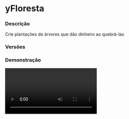 # yFloresta
<secondary-label ref="rankup"/>

### Descrição
Crie plantações de árvores que dão dinheiro ao quebrá-las

### Versões
<secondary-label ref="1.8"/>
<secondary-label ref="1.9"/>
<secondary-label ref="1.10"/>
<secondary-label ref="1.11"/>
<secondary-label ref="1.12"/>
<secondary-label ref="1.13"/>
<secondary-label ref="1.14"/>
<secondary-label ref="1.15"/>
<secondary-label ref="1.16"/>
<secondary-label ref="1.17"/>
<secondary-label ref="1.18"/>
<secondary-label ref="1.19"/>
<secondary-label ref="1.20"/>
<secondary-label ref="1.21"/>

### Demonstração
<video src="//www.youtube.com/watch?v=ruLdcff_UK0"/>


<chapter title="Comandos" id="commands" collapsible="true">
<code-block lang="plain text">/floresta - Abre o menu principal
/floresta ajuda - Envia a mensagem de ajuda
/floresta ir - Vai até a área de floresta
/floresta sair - Sai da área de floresta
/floresta blocos - Abre o menu de blocos cadastrados
/floresta armazem - Abre o menu de recompensas armazenadas
/floresta top - Abre o menu de top
/folhas - Vê a quantia de corais
/folhas [player] - Vê a quantia de folhas de um jogador
/folhas enviar - Envia suas folhas para um jogador
/folhas add - Adiciona folhas para um jogador
/folhas give - Dá folhas em forma de itens para um jogador
/folhas set - Seta folhas para um jogador
/folhas remove - Remove folhas de um jogador
/floresta setspawn - Seta o local de spawn da área da floresta.
/floresta setareaspawn - Seta o local de spawn da área customizada da floresta.
/floresta setsaida - Seta a saída da área da floresta.
/floresta givebooster - Dá um booster à um jogador.
/floresta giveskin - Dá uma skin à um jogador em forma de item.
/floresta giveskindireto - Dá uma skin à um jogador
/floresta removerskin - Remove a skin de um jogador.
/floresta addclasse - Adiciona classe a um jogador.
/floresta removerclasse - Remove a classe de um jogador.
/floresta setarclasse - Seta a classe de um jogador.
/floresta resetarclasse - Reseta a classe de um jogador.
/floresta reload - Recarrega as configurações</code-block>
</chapter>

<chapter title="Permissões" id="permissions" collapsible="true">
<code-block lang="plain text">yfloresta.use - Permissão para o /floresta, /floresta blocos, /floresta armazem, /floresta top
yfloresta.go - Permissão para o /floresta ir
yfloresta.exit - Permissão para o /floresta sair
yfloresta.coin.use - Permissão para o /folhas
yfloresta.coin.look - Permissão para o /folhas [player]
yfloresta.coin.send - Permissão para o /folhas enviar
yfloresta.coin.help - Permissão para o /folhas ajuda
yfloresta.coin.add - Permissão para o /floresta add
yfloresta.coin.remove - Permissão para o /floresta remove
yfloresta.coin.set - Permissão para o /floresta set
yfloresta.coin.give - Permissão para o /floresta give
yfloresta.setspawn - Permissão para o /floresta setspawn
yfloresta.setexit - Permissão para o /floresta setexit
yfloresta.givebooster - Permissão para o /floresta givebooster
yfloresta.setareaspawn - Permissão para o /floresta setareaspawn
yfloresta.admin.giveskin - Permissão para o /floresta giveskin
yfloresta.admin.giveskindireto - Permissão para o /floresta giveskindireto
yfloresta.admin.removeskin - Permissão para o /floresta removeskin
yfloresta.admin.addclasse - Permissão para o /floresta addclasse
yfloresta.admin.removeclasse - Permissão para o /floresta removeclasse
yfloresta.admin.setclasse - Permissão para o /floresta setclasse
yfloresta.admin.resetclasse - Permissão para o /floresta resetclasse
yfloresta.reload - Permissão para o /floresta reload</code-block>
</chapter>

## Placeholders
<primary-label ref="placeholders"/>

Aqui estão as placeholders disponíveis para utilização com este plugin. Consulte-as para entender como utilizá-las corretamente.

<code-block lang="plain text" ignore-vars="true">
%yfloresta_time% - Retorna o tempo que o jogador ficou na floresta
%yfloresta_time_raw% - Retorna o tempo que o jogador ficou na floresta sem formatar
%yfloresta_broken% - Retorna a quantia de blocos que o jogador quebrou
%yfloresta_broken_raw% - Retorna a quantia de blocos que o jogador quebrou sem formatar
%yfloresta_coin% - Retorna a quantia de folhas do jogador
%yfloresta_coin_raw% - Retorna a quantia de folhas do jogador sem formatar
</code-block>

## Configuração
<primary-label ref="config"/>
Confira os arquivos de configuração deste plugin e revise os detalhes para garantir uma implementação correta.

<chapter title="Arquivos de Configuração" collapsible="true">
<chapter title="Estrutura do diretório" collapsible="false">
<code-block lang="plain text" ignore-vars="true">
Estrutura do diretório:
└── yFloresta/
    ├── enchantments/
    │    ├── custom_enchants.yml
    │    └── enchants.yml
    ├── areas.yml
    ├── blocks.yml
    ├── boosters.yml
    ├── bungeecord.yml
    ├── classes.yml
    ├── commands.yml
    ├── config.yml
    ├── economies.yml
    ├── menus.yml
    ├── messages.yml
    ├── rewards.yml
    └── skins.yml
</code-block>
</chapter>

<chapter title="enchantments" collapsible="true">
<chapter title="custom_enchants.yml" collapsible="true">
<code-block lang="yaml" ignore-vars="true">
<![CDATA[
# Você pode criar quantos quiser
enchants:
  chaveiro:
    name: 'Chaveiro'
    pickaxe-level: 0
    order: 14
    show-menu: true
    can-buy: true
    show-infinity: false
    level-percentage: 0.15
    level:
      default: 0.0
      maximum: 10.0
    prices-default:
      price1:
        provider: 'yfloresta'
        price: 10000.0
    prices-per-level:
      price1:
        provider: 'yfloresta'
        price: 10000.0
    prices-disenchanter:
      price2:
        provider: 'yfloresta'
        price: 100.0
    commands: ['100.0,give {player} STONE 1']
    displays:
      can:
        material: TRIPWIRE_HOOK
        name: '&aChaveiro'
        lore:
          - '&7Este encantamento permite que você'
          - '&7encontre chaves ao desmatar.'
          - ''
          - '&f > Nível: &b{actual}&f/&b{maximum}&f.'
          - '&f > Porcentagem Atual: &b{percentage}%&f.'
          - ''
          - '&f > Custo: &a{yfloresta} folhas&f.'
          - '&f > Nível necessário: &a{level}&f.'
          - ''
          - '&aBotão &fesquerdo &apara evoluir 1x'
          - '&aBotão &fdireito &apara escolher a quantia de evolução'
          - '&aBotão &fQ &apara evoluir o possível'
      cant:
        material: TRIPWIRE_HOOK
        name: '&aChaveiro'
        lore:
          - '&7Este encantamento permite que você'
          - '&7encontre chaves ao desmatar.'
          - ''
          - '&f > Nível: &b{actual}&f/&b{maximum}&f.'
          - '&f > Porcentagem Atual: &b{percentage}%&f.'
          - ''
          - '&f > Custo: &a{yfloresta} folhas&f.'
          - '&f > Nível necessário: &a{level}&f.'
          - ''
          - '&cVocê não tem blocos ou nível suficientes.'
      maximum:
        material: TRIPWIRE_HOOK
        name: '&aChaveiro'
        lore:
          - '&7Este encantamento permite que você'
          - '&7encontre chaves ao desmatar.'
          - ''
          - '&f > Nível: &b{actual}&f/&b{maximum}&f.'
          - '&f > Porcentagem Atual: &b{percentage}%&f.'
          - ''
          - '&cVocê já está no máximo.'
]]>
</code-block>
</chapter>

<chapter title="enchants.yml" collapsible="true">
<code-block lang="yaml" ignore-vars="true">
<![CDATA[
# Apague apenas os encantamentos que não for usar
enchants:
  efficiency: # Não mude este nome, ou o encantamento não será reconhecido
    name: 'Eficiência'
    # Nível da picareta necessário para poder evoluir o encantamento
    pickaxe-level: 0
    # Ordem do ícone no menu
    order: 1
    # Aparecer no menu de evolução
    show-menu: true
    # Poder evoluir pagando no menu de evolução
    can-buy: true
    # Mostrar um ícone de infinito no lugar do nível
    # do encantamento na lore
    show-infinity: false
    level:
      default: 0.0 # deixe um valor alto aqui (pra não bugar os packets)
      maximum: 25.0 # Use -1 para ser infinito
    # Opções de give do encantamento
    options:
      # Delay para ativar o encantamento novamente
      # em segundos
      delay: 0
      # Ativar dar EXP Vanilla
      xp: true
      # Ativar dar XP mcMMO
      xp-mcmmo: true
      # Ativar dar economias
      economy: true
      # Ativar dar blocos
      blocks: true
      # Ativar os custom enchant
      custom-enchant: true
      # Ativar os mine_rewards
      rewards: true
    prices-default:
      price1:
        provider: 'yfloresta'
        price: 10000.0
    prices-per-level:
      price1:
        provider: 'yfloresta'
        price: 10000.0
    prices-disenchanter:
      price2:
        provider: 'yfloresta'
        price: 100.0
    displays: # Item que aparecerá no menu de evolução
      can: # quando puder evoluir
        material: DIAMOND_PICKAXE
        name: '&aEficiência'
        lore:
          - '&7Este encantamento permite que você'
          - '&7minere com mais agilidade.'
          - ''
          - '&f > Nível: &b{actual}&f/&b{maximum}&f.'
          - ''
          - '&f > Custo: &a{yfloresta} folhas&f.'
          - '&f > Nível necessário: &a{level}&f.'
          - ''
          - '&aBotão &fesquerdo &apara evoluir 1x'
          - '&aBotão &fdireito &apara escolher a quantia de evolução'
          - '&aBotão &fQ &apara evoluir o possível'
      cant: # quando não puder evoluir
        material: DIAMOND_PICKAXE
        name: '&aEficiência'
        lore:
          - '&7Este encantamento permite que você'
          - '&7minere com mais agilidade.'
          - ''
          - '&f > Nível: &b{actual}&f/&b{maximum}&f.'
          - ''
          - '&f > Custo: &a{yfloresta} folhas&f.'
          - '&f > Nível necessário: &a{level}&f.'
          - ''
          - '&cVocê não tem blocos ou nível suficientes.'
      maximum: # quando já estiver no máximo
        material: DIAMOND_PICKAXE
        name: '&aEficiência'
        lore:
          - '&7Este encantamento permite que você'
          - '&7minere com mais agilidade.'
          - ''
          - '&f > Nível: &b{actual}&f/&b{maximum}&f.'
          - ''
          - '&cVocê já está no máximo.'

  fortune:
    name: 'Fortuna'
    pickaxe-level: 0
    order: 2
    show-menu: true
    can-buy: true
    show-infinity: false
    level-percentage: 0.15
    level:
      default: 0.0
      maximum: 10.0
    prices-default:
      price1:
        provider: 'yfloresta'
        price: 10000.0
    prices-per-level:
      price1:
        provider: 'yfloresta'
        price: 10000.0
    prices-disenchanter:
      price2:
        provider: 'yfloresta'
        price: 100.0
    displays:
      can:
        material: GOLD_INGOT
        name: '&aFortuna'
        lore:
          - '&7Este encantamento permite que você'
          - '&7ganhe mais ao desmatar.'
          - ''
          - '&f > Nível: &b{actual}&f/&b{maximum}&f.'
          - ''
          - '&f > Custo: &a{yfloresta} folhas&f.'
          - '&f > Nível necessário: &a{level}&f.'
          - ''
          - '&aBotão &fesquerdo &apara evoluir 1x'
          - '&aBotão &fdireito &apara escolher a quantia de evolução'
          - '&aBotão &fQ &apara evoluir o possível'
      cant:
        material: GOLD_INGOT
        name: '&aFortuna'
        lore:
          - '&7Este encantamento permite que você'
          - '&7ganhe mais ao desmatar.'
          - ''
          - '&f > Nível: &b{actual}&f/&b{maximum}&f.'
          - ''
          - '&f > Custo: &a{yfloresta} folhas&f.'
          - '&f > Nível necessário: &a{level}&f.'
          - ''
          - '&cVocê não tem blocos ou nível suficientes.'
      maximum:
        material: GOLD_INGOT
        name: '&aFortuna'
        lore:
          - '&7Este encantamento permite que você'
          - '&7ganhe mais ao desmatar.'
          - ''
          - '&f > Nível: &b{actual}&f/&b{maximum}&f.'
          - ''
          - '&cVocê já está no máximo.'

  speed:
    name: 'Velocidade'
    pickaxe-level: 0
    order: 6
    show-menu: true
    can-buy: true
    show-infinity: false
    level:
      default: 0.0
      maximum: 1.0
    prices-default:
      price1:
        provider: 'yfloresta'
        price: 10000.0
    prices-per-level:
      price1:
        provider: 'yfloresta'
        price: 10000.0
    prices-disenchanter:
      price2:
        provider: 'yfloresta'
        price: 100.0
    displays:
      can:
        material: FEATHER
        name: '&aVelocidade'
        lore:
          - '&7Este encantamento permite que você'
          - '&7tenha o efeito de velocidade na floresta.'
          - ''
          - '&f > Nível: &b{actual}&f/&b{maximum}&f.'
          - ''
          - '&f > Custo: &a{yfloresta} folhas&f.'
          - '&f > Nível necessário: &a{level}&f.'
          - ''
          - '&aBotão &fesquerdo &apara evoluir 1x'
          - '&aBotão &fdireito &apara escolher a quantia de evolução'
          - '&aBotão &fQ &apara evoluir o possível'
      cant:
        material: FEATHER
        name: '&aVelocidade'
        lore:
          - '&7Este encantamento permite que você'
          - '&7tenha o efeito de velocidade na floresta.'
          - ''
          - '&f > Nível: &b{actual}&f/&b{maximum}&f.'
          - ''
          - '&f > Custo: &a{yfloresta} folhas&f.'
          - '&f > Nível necessário: &a{level}&f.'
          - ''
          - '&cVocê não tem blocos ou nível suficientes.'
      maximum:
        material: FEATHER
        name: '&aVelocidade'
        lore:
          - '&7Este encantamento permite que você'
          - '&7tenha o efeito de velocidade na floresta.'
          - ''
          - '&f > Nível: &b{actual}&f/&b{maximum}&f.'
          - ''
          - '&cVocê já está no máximo.'

  haste:
    name: 'Pressa'
    pickaxe-level: 0
    order: 7
    show-menu: true
    can-buy: true
    show-infinity: false
    level:
      default: 0.0
      maximum: 1.0
    prices-default:
      price1:
        provider: 'yfloresta'
        price: 10000.0
    prices-per-level:
      price1:
        provider: 'yfloresta'
        price: 10000.0
    prices-disenchanter:
      price2:
        provider: 'yfloresta'
        price: 100.0
    displays:
      can:
        material: 'ae77ae4f3652f671203cf45ff3c7f7e6328e921c374a7a311b3e48444fd892'
        name: '&aPressa'
        lore:
          - '&7Este encantamento permite que você'
          - '&7tenha o efeito de pressa na floresta.'
          - ''
          - '&f > Nível: &b{actual}&f/&b{maximum}&f.'
          - ''
          - '&f > Custo: &a{yfloresta} folhas&f.'
          - '&f > Nível necessário: &a{level}&f.'
          - ''
          - '&aBotão &fesquerdo &apara evoluir 1x'
          - '&aBotão &fdireito &apara escolher a quantia de evolução'
          - '&aBotão &fQ &apara evoluir o possível'
      cant:
        material: 'ae77ae4f3652f671203cf45ff3c7f7e6328e921c374a7a311b3e48444fd892'
        name: '&aPressa'
        lore:
          - '&7Este encantamento permite que você'
          - '&7tenha o efeito de pressa na floresta.'
          - ''
          - '&f > Nível: &b{actual}&f/&b{maximum}&f.'
          - ''
          - '&f > Custo: &a{yfloresta} folhas&f.'
          - '&f > Nível necessário: &a{level}&f.'
          - ''
          - '&cVocê não tem blocos ou nível suficientes.'
      maximum:
        material: 'ae77ae4f3652f671203cf45ff3c7f7e6328e921c374a7a311b3e48444fd892'
        name: '&aPressa'
        lore:
          - '&7Este encantamento permite que você'
          - '&7tenha o efeito de pressa na floresta.'
          - ''
          - '&f > Nível: &b{actual}&f/&b{maximum}&f.'
          - ''
          - '&cVocê já está no máximo.'

  lucky:
    name: 'Sortudo'
    pickaxe-level: 0
    order: 8
    show-menu: true
    can-buy: true
    show-infinity: false
    animation: true
    level-percentage: 0.15
    level:
      default: 0.0
      maximum: 10.0
    prices-default:
      price1:
        provider: 'yfloresta'
        price: 10000.0
    prices-per-level:
      price1:
        provider: 'yfloresta'
        price: 10000.0
    prices-disenchanter:
      price2:
        provider: 'yfloresta'
        price: 100.0
    displays:
      can:
        material: 'd8188345dc6a1bf08663385b99f2bd1551a49292a93b84e0a97b917b565bf41a'
        name: '&aSortudo'
        lore:
          - '&7Este encantamento permite que você'
          - '&7tenha mais sorte ao achar recompensas.'
          - ''
          - '&f > Nível: &b{actual}&f/&b{maximum}&f.'
          - '&f > Porcentagem Atual: &b{percentage}%&f.'
          - ''
          - '&f > Custo: &a{yfloresta} folhas&f.'
          - '&f > Nível necessário: &a{level}&f.'
          - ''
          - '&aBotão &fesquerdo &apara evoluir 1x'
          - '&aBotão &fdireito &apara escolher a quantia de evolução'
          - '&aBotão &fQ &apara evoluir o possível'
      cant:
        material: 'd8188345dc6a1bf08663385b99f2bd1551a49292a93b84e0a97b917b565bf41a'
        name: '&aSortudo'
        lore:
          - '&7Este encantamento permite que você'
          - '&7tenha mais sorte ao achar recompensas.'
          - ''
          - '&f > Nível: &b{actual}&f/&b{maximum}&f.'
          - '&f > Porcentagem Atual: &b{percentage}%&f.'
          - ''
          - '&f > Custo: &a{yfloresta} folhas&f.'
          - '&f > Nível necessário: &a{level}&f.'
          - ''
          - '&cVocê não tem blocos ou nível suficientes.'
      maximum:
        material: 'd8188345dc6a1bf08663385b99f2bd1551a49292a93b84e0a97b917b565bf41a'
        name: '&aSortudo'
        lore:
          - '&7Este encantamento permite que você'
          - '&7tenha mais sorte ao achar recompensas.'
          - ''
          - '&f > Nível: &b{actual}&f/&b{maximum}&f.'
          - '&f > Porcentagem Atual: &b{percentage}%&f.'
          - ''
          - '&cVocê já está no máximo.'

  explosion:
    name: 'Explosão'
    pickaxe-level: 0
    order: 9
    show-menu: true
    can-buy: true
    show-infinity: false
    animation: true
    radius: 2
    level-percentage: 0.15
    level:
      default: 0.0
      maximum: 10.0
    messages:
      title: '&cExplosão<nl>&cativado'
      actionbar: ''
      chat: ''
    prices-default:
      price1:
        provider: 'yfloresta'
        price: 10000.0
    prices-per-level:
      price1:
        provider: 'yfloresta'
        price: 10000.0
    prices-disenchanter:
      price2:
        provider: 'yfloresta'
        price: 100.0
    displays:
      can:
        material: '713b78b520781b5970c4e117274e9363e66721efd7bbe1959e266b98e37759ce'
        name: '&aExplosao'
        lore:
          - '&7Este encantamento permite que você'
          - '&7tenha chances de quebrar um buraco.'
          - ''
          - '&f > Nível: &b{actual}&f/&b{maximum}&f.'
          - '&f > Porcentagem Atual: &b{percentage}%&f.'
          - ''
          - '&f > Custo: &a{yfloresta} folhas&f.'
          - '&f > Nível necessário: &a{level}&f.'
          - ''
          - '&aBotão &fesquerdo &apara evoluir 1x'
          - '&aBotão &fdireito &apara escolher a quantia de evolução'
          - '&aBotão &fQ &apara evoluir o possível'
      cant:
        material: '713b78b520781b5970c4e117274e9363e66721efd7bbe1959e266b98e37759ce'
        name: '&aExplosao'
        lore:
          - '&7Este encantamento permite que você'
          - '&7tenha chances de quebrar um buraco.'
          - ''
          - '&f > Nível: &b{actual}&f/&b{maximum}&f.'
          - '&f > Porcentagem Atual: &b{percentage}%&f.'
          - ''
          - '&f > Custo: &a{yfloresta} folhas&f.'
          - '&f > Nível necessário: &a{level}&f.'
          - ''
          - '&cVocê não tem blocos ou nível suficientes.'
      maximum:
        material: '713b78b520781b5970c4e117274e9363e66721efd7bbe1959e266b98e37759ce'
        name: '&aExplosao'
        lore:
          - '&7Este encantamento permite que você'
          - '&7tenha chances de quebrar um buraco.'
          - ''
          - '&f > Nível: &b{actual}&f/&b{maximum}&f.'
          - '&f > Porcentagem Atual: &b{percentage}%&f.'
          - ''
          - '&cVocê já está no máximo.'

  laser:
    name: 'Laser'
    pickaxe-level: 0
    order: 10
    show-menu: true
    can-buy: true
    show-infinity: false
    animation: true
    radius: -1
    level-percentage: 0.15
    level:
      default: 0.0
      maximum: 10.0
    messages:
      title: '&cLaser<nl>&cativado'
      actionbar: ''
      chat: ''
    prices-default:
      price1:
        provider: 'yfloresta'
        price: 10000.0
    prices-per-level:
      price1:
        provider: 'yfloresta'
        price: 10000.0
    prices-disenchanter:
      price2:
        provider: 'yfloresta'
        price: 100.0
    displays:
      can:
        material: 'f073d84d6fda6a3404e77ad8d0f190893ae66d195fbb44d3c4607a6b71d9b9d5'
        name: '&aLaser'
        lore:
          - '&7Este encantamento permite que você'
          - '&7tenha chances de quebrar um +.'
          - ''
          - '&f > Nível: &b{actual}&f/&b{maximum}&f.'
          - '&f > Porcentagem Atual: &b{percentage}%&f.'
          - ''
          - '&f > Custo: &a{yfloresta} folhas&f.'
          - '&f > Nível necessário: &a{level}&f.'
          - ''
          - '&aBotão &fesquerdo &apara evoluir 1x'
          - '&aBotão &fdireito &apara escolher a quantia de evolução'
          - '&aBotão &fQ &apara evoluir o possível'
      cant:
        material: 'f073d84d6fda6a3404e77ad8d0f190893ae66d195fbb44d3c4607a6b71d9b9d5'
        name: '&aLaser'
        lore:
          - '&7Este encantamento permite que você'
          - '&7tenha chances de quebrar um +.'
          - ''
          - '&f > Nível: &b{actual}&f/&b{maximum}&f.'
          - '&f > Porcentagem Atual: &b{percentage}%&f.'
          - ''
          - '&f > Custo: &a{yfloresta} folhas&f.'
          - '&f > Nível necessário: &a{level}&f.'
          - ''
          - '&cVocê não tem blocos ou nível suficientes.'
      maximum:
        material: 'f073d84d6fda6a3404e77ad8d0f190893ae66d195fbb44d3c4607a6b71d9b9d5'
        name: '&aLaser'
        lore:
          - '&7Este encantamento permite que você'
          - '&7tenha chances de quebrar um +.'
          - ''
          - '&f > Nível: &b{actual}&f/&b{maximum}&f.'
          - '&f > Porcentagem Atual: &b{percentage}%&f.'
          - ''
          - '&cVocê já está no máximo.'

  multiplier:
    name: 'Multiplicador'
    pickaxe-level: 0
    order: 12
    show-menu: true
    can-buy: true
    show-infinity: false
    level-multiplier: 0.15
    level:
      default: 0.0
      maximum: 10.0
    prices-default:
      price1:
        provider: 'yfloresta'
        price: 10000.0
    prices-per-level:
      price1:
        provider: 'yfloresta'
        price: 10000.0
    prices-disenchanter:
      price2:
        provider: 'yfloresta'
        price: 100.0
    displays:
      can:
        material: '5d8604b9e195367f85a23d03d9dd503638fcfb05b0032535bc43734422483bde'
        name: '&aMultiplicador'
        lore:
          - '&7Este encantamento permite que você'
          - '&7ganhe mais blocos ao desmatar.'
          - ''
          - '&f > Nível: &b{actual}&f/&b{maximum}&f.'
          - '&f > Multiplicador Atual: &b{multiplier}%&f.'
          - ''
          - '&f > Custo: &a{yfloresta} folhas&f.'
          - '&f > Nível necessário: &a{level}&f.'
          - ''
          - '&aBotão &fesquerdo &apara evoluir 1x'
          - '&aBotão &fdireito &apara escolher a quantia de evolução'
          - '&aBotão &fQ &apara evoluir o possível'
      cant:
        material: '5d8604b9e195367f85a23d03d9dd503638fcfb05b0032535bc43734422483bde'
        name: '&aMultiplicador'
        lore:
          - '&7Este encantamento permite que você'
          - '&7ganhe mais blocos ao desmatar.'
          - ''
          - '&f > Nível: &b{actual}&f/&b{maximum}&f.'
          - '&f > Multiplicador Atual: &b{multiplier}%&f.'
          - ''
          - '&f > Custo: &a{yfloresta} folhas&f.'
          - '&f > Nível necessário: &a{level}&f.'
          - ''
          - '&cVocê não tem blocos ou nível suficientes.'
      maximum:
        material: '5d8604b9e195367f85a23d03d9dd503638fcfb05b0032535bc43734422483bde'
        name: '&aMultiplicador'
        lore:
          - '&7Este encantamento permite que você'
          - '&7ganhe mais blocos ao desmatar.'
          - ''
          - '&f > Nível: &b{actual}&f/&b{maximum}&f.'
          - '&f > Multiplicador Atual: &b{multiplier}%&f.'
          - ''
          - '&cVocê já está no máximo.'

  eletricity:
    name: 'Eletricidade'
    pickaxe-level: 0
    order: 13
    show-menu: true
    can-buy: true
    show-infinity: false
    level-percentage: 0.15
    level:
      default: 0.0
      maximum: 10.0
    prices-default:
      price1:
        provider: 'yfloresta'
        price: 10000.0
    prices-per-level:
      price1:
        provider: 'yfloresta'
        price: 10000.0
    prices-disenchanter:
      price2:
        provider: 'yfloresta'
        price: 100.0
    displays:
      can:
        material: '9ac52419b99025828c89fa825945e6948e45bb5a22e4425a59e9096e4c1ac38'
        name: '&aEletricidade'
        lore:
          - '&7Este encantamento permite que você'
          - '&7ganhe mais energia ao desmatar.'
          - ''
          - '&f > Nível: &b{actual}&f/&b{maximum}&f.'
          - '&f > Porcentagem Atual: &b{percentage}%&f.'
          - ''
          - '&f > Custo: &a{yfloresta} folhas&f.'
          - '&f > Nível necessário: &a{level}&f.'
          - ''
          - '&aBotão &fesquerdo &apara evoluir 1x'
          - '&aBotão &fdireito &apara escolher a quantia de evolução'
          - '&aBotão &fQ &apara evoluir o possível'
      cant:
        material: '9ac52419b99025828c89fa825945e6948e45bb5a22e4425a59e9096e4c1ac38'
        name: '&aEletricidade'
        lore:
          - '&7Este encantamento permite que você'
          - '&7ganhe mais energia ao desmatar.'
          - ''
          - '&f > Nível: &b{actual}&f/&b{maximum}&f.'
          - '&f > Porcentagem Atual: &b{percentage}%&f.'
          - ''
          - '&f > Custo: &a{yfloresta} folhas&f.'
          - '&f > Nível necessário: &a{level}&f.'
          - ''
          - '&cVocê não tem blocos ou nível suficientes.'
      maximum:
        material: '9ac52419b99025828c89fa825945e6948e45bb5a22e4425a59e9096e4c1ac38'
        name: '&aEletricidade'
        lore:
          - '&7Este encantamento permite que você'
          - '&f > Porcentagem Atual: &b{porcentagem}%&f.'
          - '&7ganhe mais energia ao desmatar.'
          - ''
          - '&f > Nível: &b{actual}&f/&b{maximum}&f.'
          - '&f > Porcentagem Atual: &b{percentage}%&f.'
          - ''
          - '&cVocê já está no máximo.'

  sphere:
    name: 'Esfera'
    pickaxe-level: 0
    order: 14
    show-menu: true
    can-buy: true
    show-infinity: false
    level-percentage: 0.15
    animation: true
    radius: 5
    level:
      default: 0.0
      maximum: 10.0
    messages:
      title: '&cEsfera<nl>&cativada'
      actionbar: ''
      chat: ''
    prices-default:
      price1:
        provider: 'yfloresta'
        price: 10000.0
    prices-per-level:
      price1:
        provider: 'yfloresta'
        price: 10000.0
    prices-disenchanter:
      price2:
        provider: 'yfloresta'
        price: 100.0
    displays:
      can:
        material: '7ff91e15b31fe4cfda13fb44634da87a75ba2c17fce7b524a55a314f5aa99d9f'
        name: '&aEsfera'
        lore:
          - '&7Este encantamento permite que você'
          - '&7tenha chances de quebrar uma esfera.'
          - '&7de blocos.'
          - ''
          - '&f > Nível: &b{actual}&f/&b{maximum}&f.'
          - '&f > Porcentagem Atual: &b{percentage}%&f.'
          - ''
          - '&f > Custo: &a{yfloresta} folhas&f.'
          - '&f > Nível necessário: &a{level}&f.'
          - ''
          - '&aBotão &fesquerdo &apara evoluir 1x'
          - '&aBotão &fdireito &apara escolher a quantia de evolução'
          - '&aBotão &fQ &apara evoluir o possível'
      cant:
        material: '7ff91e15b31fe4cfda13fb44634da87a75ba2c17fce7b524a55a314f5aa99d9f'
        name: '&aEsfera'
        lore:
          - '&7Este encantamento permite que você'
          - '&7tenha chances de quebrar uma esfera.'
          - '&7de blocos.'
          - ''
          - '&f > Nível: &b{actual}&f/&b{maximum}&f.'
          - '&f > Porcentagem Atual: &b{percentage}%&f.'
          - ''
          - '&f > Custo: &a{yfloresta} folhas&f.'
          - '&f > Nível necessário: &a{level}&f.'
          - ''
          - '&cVocê não tem blocos ou nível suficientes.'
      maximum:
        material: '7ff91e15b31fe4cfda13fb44634da87a75ba2c17fce7b524a55a314f5aa99d9f'
        name: '&aEsfera'
        lore:
          - '&7Este encantamento permite que você'
          - '&7tenha chances de quebrar uma esfera.'
          - '&7de blocos.'
          - ''
          - '&f > Nível: &b{actual}&f/&b{maximum}&f.'
          - '&f > Porcentagem Atual: &b{percentage}%&f.'
          - ''
          - '&cVocê já está no máximo.'

]]>
</code-block>
</chapter>

</chapter>

<chapter title="areas.yml" collapsible="true">
<code-block lang="yaml" ignore-vars="true">
<![CDATA[
areas:
  area1:
    # Ordem da área para compra
    order: 1
    # Permissão para comprar a área
    permission: ''
    # NÃO ALTERAR
    location: 'none'
    # Preços para comprar a área
    costs:
      price1:
        provider: 'money'
        amount: 1000.0
    # Itens do menu
    icon:
      buy:
        material: 'LOG:1'
        name: '&aÁrea {order} &8(Savana)'
        lore:
          - '&7Área: &b{order}'
          - '&7Floresta: &bSavana'
          - ''
          - '&7Preço: &2$&f{money}'
          - ''
          - '&aClique para comprar'
      previous:
        material: 'LOG:1'
        name: '&aÁrea {order} &8(Savana)'
        lore:
          - '&7Área: &b{order}'
          - '&7Floresta: &bTrigo'
          - ''
          - '&7Preço: &2$&f{money}'
          - ''
          - '&cVocê precisa comprar a anterior'
      has:
        material: 'LOG:1'
        name: '&aÁrea {order} &8(Savana)'
        lore:
          - '&7Área: &b{order}'
          - '&7Floresta: &bTrigo'
          - ''
          - '&7Preço: &2$&f{money}'
          - ''
          - '&aVocê já possui esta area'
      equipped:
        material: 'LOG:1'
        name: '&aÁrea {order} &8(Savana)'
        lore:
          - '&7Área: &b{order}'
          - '&7Floresta: &bTrigo'
          - ''
          - '&7Preço: &2$&f{money}'
          - ''
          - '&aVocê está nessa area'
]]>
</code-block>
</chapter>

<chapter title="blocks.yml" collapsible="true">
<code-block lang="yaml" ignore-vars="true">
<![CDATA[
blocks:
  log:
    # Permissão para quebrar o bloco
    permission-break: ''
    # Mensagem de permissão
    permission-message: '&cVocê ainda não pode quebrar a MADEIRA BRUTA.'
    # Delay para resetar
    # em segundos
    delay: 10
    materials:
      # material que deverá ser quebrado
      break-material: 'LOG:0'
      # material que vai virar ao quebrar
      to-material: 'BEDROCK:0'
      # material que vai virar ao resetar
      reset-material: 'LOG:0'
    effects:
      # efeito ao quebrar
      break-particle: ''
      # som ao quebrar
      break-sound: ''
      # efeito ao resetar
      reset-particle: 'HAPPY_VILLAGER'
      # som ao resetar
      reset-sound: ''
    sells:
      sell1:
        order: 1
        permission: ''
        # holograma de venda
        hologram: [ '&a+{money}' ]
        # Altura que o holograma vai spawnar no bloco
        hologram-off-set: 0.6
        # mensagens de venda
        message:
          actionbar: '&e&lFLORESTA: &a+{money} coins &7(+{bonus}%)'
          title: ''
          chat: ''
        # quantidade de folhas que será dada
        coin: 1.0
        # quantidade que será dada em outras economias
        prices:
          price1:
            provider: 'money'
            price: 1.0
        # As recompensas são cadastradas na rewards.yml
        # Use: chance,recompensa
        # Quantia de recompensas que serão dadas
        reward-amount: 1
        # Dropar as recompensas no chão
        reward-ground: false
        rewards: [ '100,reward1' ]
]]>
</code-block>
</chapter>

<chapter title="boosters.yml" collapsible="true">
<code-block lang="yaml" ignore-vars="true">
<![CDATA[
boosters:
   booster1:
      # Duração do booster em segundos
      time: 60
      # Bônus de venda
      bonus: 10.0
      # Bônus de folhaws
      bonus-leaves: 10.0
      # Item do booster
      item:
         material: EXP_BOTTLE
         glow: true
         name: '&aBônus de Floresta'
         lore: [ '', '&aTempo: &e{time}', '&aBônus de coins: &e{bonus}%', '&aBônus de folhas: &e{bonus-leave}%', '' ]
]]>
</code-block>
</chapter>

<chapter title="bungeecord.yml" collapsible="true">
<code-block lang="yaml" ignore-vars="true">
<![CDATA[
#     ___                                               _
#    / __\_   _ _ __   __ _  ___  ___  ___ ___  _ __ __| |
#   /__\// | | | '_ \ / _` |/ _ \/ _ \/ __/ _ \| '__/ _` |
#  / \/  \ |_| | | | | (_| |  __/  __/ (_| (_) | | | (_| |
#  \_____/\__,_|_| |_|\__, |\___|\___|\___\___/|_|  \__,_|
#                     |___/
#
# Sistema de múltiplos servidores.

# Ativar o sistema de bungeecord
enabled: false

# Modo deste servidor
# LOBBY (ex: servidor de RankUP)
# SERVER (ex: servidor que contém a floresta)
mode: 'LOBBY'

# Nome do servidor na config do BungeeCord em que o jogador vai ao sair da floresta
exit: 'rankup'

# Nome do servidor na config do BungeeCord em que o jogador vai ao entrar na floresta
entry: 'mina'

# Delay para enviar a vara ao trocar para o servidor da floresta
# em ticks
delay: 3

# Bloquear ações neste servidor caso esteja fora da floresta
# Somente caso o "Modo" for "SERVER"
# permissão de bypass: yfloresta.blocked.bypass
block-actions: true
]]>
</code-block>
</chapter>

<chapter title="classes.yml" collapsible="true">
<code-block lang="yaml" ignore-vars="true">
<![CDATA[
classes:
  class1:
    # O padrão é a ordem 0
    order: 0
    display: '&fQuartzo'
    # Cor da armadura
    # Formato: RED:GREEN:BLUE (255:255:255)
    # deixe RAINBOW para ser colorido
    color: '255:255:255'
    # Permissão para evoluir à esta classe
    # Deixe '' (vazio) para não usar
    permission: ''
    # Efeito:Nível
    effects: ['SPEED:1']
    # Bônus que serão dados
    bonus:
      leaves: 5
      coin: 10
    # Custos de evolução
    prices:
      price1:
        provider: 'money'
        price: 1000.0
      price2:
        provider: 'money'
        price: 1000.0
    # Itens da armadura
    armor:
      helmet:
        material: LEATHER_HELMET
        name: '&fClasse Quartzo'
        lore:
          - ''
          - ' &7As classes irão te dar mais'
          - ' &7chance e coins na floresta!'
          - ''
          - '&fBônus adquiridos:'
          - '&7- +{leaves}% de folhas'
          - '&7- +{coin}% de coins'
          - ''
      chestplate:
        material: LEATHER_CHESTPLATE
        name: '&fClasse Quartzo'
        lore:
          - ''
          - ' &7As classes irão te dar mais'
          - ' &7chance e coins na floresta!'
          - ''
          - '&fBônus adquiridos:'
          - '&7- +{leaves}% de folhas'
          - '&7- +{coin}% de coins'
          - ''
      leggings:
        material: LEATHER_LEGGINGS
        name: '&fClasse Quartzo'
        lore:
          - ''
          - ' &7As classes irão te dar mais'
          - ' &7chance e coins na floresta!'
          - ''
          - '&fBônus adquiridos:'
          - '&7- +{leaves}% de folhas'
          - '&7- +{coin}% de coins'
          - ''
      boots:
        material: LEATHER_BOOTS
        name: '&fClasse Quartzo'
        lore:
          - ''
          - ' &7As classes irão te dar mais'
          - ' &7chance e coins na floresta!'
          - ''
          - '&fBônus adquiridos:'
          - '&7- +{leaves}% de folhas'
          - '&7- +{coin}% de coins'
          - ''
    # Itens do menu de classes
    menu:
      buy:
        material: LEATHER_CHESTPLATE
        color: '255:255:255'
        name: '&fClasse Quartzo'
        lore:
          - ''
          - ' &7As classes irão te dar mais'
          - ' &7chance e coins na floresta!'
          - ''
          - '&fBônus adquiridos:'
          - '&7- +{leaves}% de folhas'
          - '&7- +{coin}% de coins'
          - ''
          - '&fCusto para evoluir:'
          - '&7- &2$&f{money} coins'
          - ''
          - '&aClique para evoluir'
      has:
        material: LEATHER_CHESTPLATE
        color: '255:255:255'
        name: '&fClasse Quartzo'
        lore:
          - ''
          - ' &7As classes irão te dar mais'
          - ' &7chance e coins na floresta!'
          - ''
          - '&fBônus adquiridos:'
          - '&7- +{leaves}% de folhas'
          - '&7- +{coin}% de coins'
          - ''
          - '&aClique para equipar.'
      equipped:
        material: LEATHER_CHESTPLATE
        color: '255:255:255'
        name: '&fClasse Quartzo'
        lore:
          - ''
          - ' &7As classes irão te dar mais'
          - ' &7chance e coins na floresta!'
          - ''
          - '&fBônus adquiridos:'
          - '&7- +{leaves}% de folhas'
          - '&7- +{coin}% de coins'
          - ''
          - '&aVocê está usando este.'
      need:
        material: LEATHER_CHESTPLATE
        color: '255:255:255'
        name: '&fClasse Quartzo'
        lore:
          - ''
          - ' &7As classes irão te dar mais'
          - ' &7chance e coins na floresta!'
          - ''
          - '&fBônus adquiridos:'
          - '&7- +{leaves}% de folhas'
          - '&7- +{coin}% de coins'
          - ''
          - '&fCusto para evoluir:'
          - '&7- &2$&f{money} coins'
          - ''
          - '&cVocê não possui os custos para evoluir.'
      previous:
        material: LEATHER_CHESTPLATE
        color: '255:255:255'
        name: '&fClasse Quartzo'
        lore:
          - ''
          - ' &7As classes irão te dar mais'
          - ' &7chance e coins na floresta!'
          - ''
          - '&fBônus adquiridos:'
          - '&7- +{leaves}% de folhas'
          - '&7- +{coin}% de coins'
          - ''
          - '&cVocê não possui a classe anterior.'
]]>
</code-block>
</chapter>

<chapter title="commands.yml" collapsible="true">
<code-block lang="yaml" ignore-vars="true">
<![CDATA[
#     ___                                          _
#    / __\___  _ __ ___  _ __ ___   __ _ _ __   __| |___
#   / /  / _ \| '_ ` _ \| '_ ` _ \ / _` | '_ \ / _` / __|
#  / /__| (_) | | | | | | | | | | | (_| | | | | (_| \__ \
#  \____/\___/|_| |_| |_|_| |_| |_|\__,_|_| |_|\__,_|___/
#
# Lista de comandos do plugin.

# Utilize "comando|comando" para criar aliases.
# Por exemplo: "gm|gamemode"
# Você pode criar quantas aliases quiser.
commands:
  floresta: 'floresta'
  coin: 'folhas|folha'
]]>
</code-block>
</chapter>

<chapter title="config.yml" collapsible="true">
<code-block lang="yaml" ignore-vars="true">
<![CDATA[
#        _____ _                     _
#  _   _|  ___| | ___  _ __ ___  ___| |_ __ _
# | | | | |_  | |/ _ \| '__/ _ \/ __| __/ _` |
# | |_| |  _| | | (_) | | |  __/\__ \ || (_| |
#  \__, |_|   |_|\___/|_|  \___||___/\__\__,_|
#  |___/
#
# Modo de depuração para correção de problemas no plugin.
debug-mode: false

#      ___      _        _
#     /   \__ _| |_ __ _| |__   __ _ ___  ___
#    / /\ / _` | __/ _` | '_ \ / _` / __|/ _ \
#   / /_// (_| | || (_| | |_) | (_| \__ \  __/
#  /___,' \__,_|\__\__,_|_.__/ \__,_|___/\___|
#
# Configurações do banco de dados.

database:
  # Determina o tipo de banco de dados. Valores válidos: [SQLITE, MYSQL, HIKARI (recomendado)]
  storage-type: SQLITE

  # Dados para conexão ao banco de dados MYSQL.
  data:
    # Endereço de conexão do banco de dados. [EX: 127.0.0.1]
    host: localhost
    # Porta de conexão do banco de dados. [EX: 3306]
    port: 3306
    # Nome do banco de dados a ser conectado. [EX: minecraft]
    database: ''
    # Usuário de conexão. [EX: root]
    username: ''
    # Senha do usuário de conexão: [EX: 123]
    password: ''

# Delay para carregar os dados depois do login
# Necessário para usar em servidor de mina separado
# Recomendado: 20 ticks
login-delay: 20

# Este limite serve para recolher recompensas
# Desativar ou aumentar o limite pode gerar lag
# e em alguns casos crashar o servidor.
limit:
  enabled: true
  # Máximo que irá recolher por vez
  max: 1000

# Altura do void do seu servidor
void-detect: 0

general:
  # Acumular os bônus que tiver permissão
  accumulate-bonus: false
  formatter-bonus-has: '&a+{bonus}% por ser {display}&a.'
  formatter-bonus-no-has: ''
  # Ativar a invisibilidade na área da floresta
  invisibility: false
  # Esconder o encantamento na lore da ferramenta caso o player desative ele
  # caso esteja false, o encantamento ficará riscado na lore da ferramenta
  hide-deactivated: false
  # Fazer com que a ferramenta nunca quebre
  tool-unbreakable: true
  # Permitir a troca de itens via numkeys
  numkeys: false
  # Habilitar o menu de evolução ao interagir com a ferramenta sem shift
  no-shfit-evolution: true
  # Habilitar o menu de evolução ao interagir com a ferramenta com shift
  shfit-evolution: true
  # Para evoluir as classes ele deverá seguir a ordem delas?
  classes-order: true
  # Evoluir a picareta com a ação do botão direito
  evolute-right: true
  # Evoluir a picareta com a ação do botão Q
  evolute-q: true
  # Máximo permitido para evoluir com Q
  evolute-q-max: 0
  # Skin default da picareta
  skin-default: ''
  # Necessitar estar com o inv vazio
  inv-empty: false
  # Materiais que irão ser reconhecidos na skin
  skin-materiais:
    - 'WOOD'
    - 'STONE'
    - 'IRON'
    - 'GOLD'
    - 'DIAMOND'
  # Lista de comandos permitidos na floresta
  commands-allowed:
    - '/g'
    - '/l'
    - '/floresta'
    - '/florestas'
  # Lista de comandos para sair da floresta
  commands-exit:
    - '/sair'
    - '/spawn'
    - '/exit'

# Sistema de energia
energy:
  # Ativar o sistema de energia
  enabled: true
  # Quantia de energia por bloco quebrado
  amount: 1
  # Quantia de energia que irá aumentar a cada nível
  per-level: 1000
  # Ativar o sistema de dar encantamento aleatório
  give-enchant: true
  # Comandos que irá dar quando evoluir (com enchant)
  enchant-commands: []
  # Comandos que irá dar quando evoluir (sem enchant)
  no-enchant-commands: []
  # Enchants que poderão ser dados
  # chance,encantamento
  enchants:
    - '10.0,efficiency'
    - '10.0,nuclear'
    - '10.0,destructor'
    - '10.0,explosion'
    - '10.0,laser'
    - '10.0,drill'
    - '10.0,inverted-destructor'
    - '10.0,linear'
    - '10.0,sphere'
    - '10.0,x'
    - '10.0,fortune'
    - '10.0,summoner'
    - '10.0,speed'
    - '10.0,haste'
    - '10.0,lucky'
    - '10.0,multiplier'
    - '10.0,eletricity'
  # Mensagens
  enchant-evolved: |
    &r
    &bSua ferramenta evoluiu de nível!
    &bEncantamento adquirido: &f+1 nível de {enchantment}&b.
    &r
  no-enchant-evolved: |
    &r
    &bSua ferramenta evoluiu de nível!'
    &cInfelizmente todos seus encantamentos estão no máximo.'
    &r
  # Comandos que serão executados ao alcançar determinado nível
  # nível-necessário,cmd
  specific-rewards: [ '100,give {player} diamond 2' ]

# Sistema de encantamento aleatório por chance
random:
  chance: 0
  title: ''
  actionbar: ''
  chat: |
    &r
    &bEncantamento adquirido: &f+1 nível de {enchantment}&b.
    &r

# Enviar a mensagem de montantes ganhos a cada x tempo
earns-message:
  enabled: true
  # delay para enviar a mensagem
  # em segundos
  delay: 60
  chat-format: '&6&l|&f {provider_display}: &2{provider_symbol}&f{provider_value}'
  message: |
    &r
    &e&lGG! &eVocê quebrou &e&l{blocks}&e blocos no último minuto.
    &r
    &6Confira o lucro dos blocos quebrados:
    {chat}
    &r

# Item da ferramenta
tool:
  material: WOOD_AXE
  name: '&bMachado &6[{blocks_broken}]'
  lore:
    - '&7Inquebrável ∞'
    - '{enchants}'
    - ''
    - ' &fNível: &7{level}'
    - ' &fEnergia: &7{energy}/{energy_next} &f({progressbar}&f)'

# Item de folha ativável
leave:
  material: '1ba16c3890af39c3f2d576586cff443de07dad32b2315e2ff6f0d5d6a3c663dd'
  name: '&b+{amount} Folhas'
  lore:
    - ''
    - '&fQuantia: &b{amount}'
    - ''
    - '&7Clique com botão direito para ativar.'
    - ''
    - '&7Clique com shift + botão direito para compactar'
    - '&7todos os seus blocos no inventário em 1 só.'
    - ''

scoreboard:
  enabled: true
  title: '&b&lyStore'
  lines:
    - '&7     Área de Floresta'
    - ''
    - '&f B. quebrados: &7{blocks_broken}'
    - ''
    - '&e Machado'
    - '&8  ❘&f Nível: &7{level}'
    - '&8  ❘&f Energia: &7{energy}/{energy_next}'
    - ''
    - '&f Folhas: &e⛃{leaves}'
    - '&f Coins: &2$&a{money}'
    - ''
    - '&b    ystoreplugins.com.br'

# Itens padrões definidos para o jogador.
items:
  tool-slot: 2
  # Item utilizado para que o jogador saia da pesca.
  exit:
    material: 'BARRIER:0'
    slot: 8
    name: '&cSair da Ferramenta'
    lore:
      - '&7Clique para sair da'
      - '&7área de floresta.'
  # Item utilizado para que o jogador saia da pesca.
  classes:
    material: 'LEATHER_CHESTPLATE:0'
    slot: 6
    name: '&bClasses'
    lore:
      - ' &7As classes irão te dar mais'
      - ' &7chance e coins na floresta!'
      - ''
      - '&fSua classe: &7{classe}'
      - ''
      - '&aClique para upar sua classe'
  # Siga o exemplo abaixo para criar itens custom
  #custom:
  #  material: BARRIER:0
  #  slot: 0
  #  name: ''
  #  lore: []
  #  left-command: ''
  #  right-command: ''
  #  left-perm: 'yfloresta.left-perm.custom'
  #  right-perm: 'yfloresta.right-perm.custom'

# Configuração da barra de progresso
progress-bar:
  amount: 10
  symbol: ':'
  color-yes: '&a'
  color-no: '&7'

# Você pode criar quantos bônus quiser
# Será dado o bônus ao vender as platanções.
bonus:
  membros:
    order: 1
    # Permissão para ser reconhecido
    permission: 'yfloresta.bonus.membro'
    # Nome que irá aparecer nas mensagens
    display: '&7[Membro]'
    # Quantia do bônus em %
    bonus: 10.0
    bonus-leave: 10.0

# Sistema de anúncios ao chegar em um nível específico
specific-level:
  level10:
    # Nível necessário
    level: 10
    # Mensagem que será enviada
    message: |
      &r
      &c&lNÍVEL! &cO jogador &f{player} &cevoluiu para o nível &f&l{level}&c.
      &r
]]>
</code-block>
</chapter>

<chapter title="economies.yml" collapsible="true">
<code-block lang="yaml" ignore-vars="true">
<![CDATA[
#  _____                                  _
# | ____| ___  ___  _ __   ___  _ __ ___ (_) ___  ___
# |  _|  / __|/ _ \| '_ \ / _ \| '_ ` _ \| |/ _ \/ __|
# | |___| (__| (_) | | | | (_) | | | | | | |  __/\__ \
# |_____|\___|\___/|_| |_|\___/|_| |_| |_|_|\___||___/

# Providers disponíveis:
#
#   AtlasEconomiaSecundaria, AtlasMinas, AtlasMinasV2,
#   JH_Shop, LegendaryEconomy, NextCash, PlayerPoints,
#   StormEconomiaSecundaria, StormMinas, TGCash,
#   yAlmas, yPoints, yRankup,
#   Vault
#

economies:
  Money:
    # Coloque o nome do plugin
    # Para money deixe Money
    provider: 'Money'
    # Formato inteiro
    display: 'Dinheiro'
    # Formato abreviado
    abbreviated: 'coins'
    # Permitir que comercializem na loja com o jogador offline
    allow-offline: true
    # Permissão para o usuário conseguir definir esta economia
    permission: 'yfloresta.provider.money'
  yFloresta:
    # Coloque o nome do plugin
    # Para money deixe Money
    provider: 'yFloresta'
    # Formato inteiro
    display: 'Folhas'
    # Formato abreviado
    abbreviated: 'folhas'
    # Permitir que comercializem na loja com o jogador offline
    allow-offline: true
    # Permissão para o usuário conseguir definir esta economia
    permission: 'yfloresta.provider.yfloresta'
]]>
</code-block>
</chapter>

<chapter title="menus.yml" collapsible="true">
<code-block lang="yaml" ignore-vars="true">
<![CDATA[
#
#    /\/\   ___ _ __  _   _ ___
#   /    \ / _ \ '_ \| | | / __|
#  / /\/\ \  __/ | | | |_| \__ \
#  \/    \/\___|_| |_|\__,_|___/
#
# Sistema de menus.

# Ativar o sistema de atualizar o menu principal automaticamente enquanto estiver aberto
menu-updater: true
# Tempo para atualizar o menu automaticamente
# em ticks -> 20 ticks = 1s
menu-updater-time: 200

# Setas dos menus.
arrows:
  back:
    material: 'ARROW:0'
    name: '&cVoltar'
    lore: ['&7Clique para voltar ao menu anterior.']
  previous:
    material: 'ARROW:0'
    name: '&cAnterior'
    lore: ['&7Clique para ir à página anterior.']
  next:
    material: 'ARROW:0'
    name: '&aPróximo'
    lore: ['&7Clique para ir à próxima página.']

# Menu principal
main:
  name: '&8Floresta'
  size: 36
  items:
    profile-slot: 10
    go-slot: 26
    rewards-slot: 12
    blocks-slot: 14
    top-slot: 16
    booster-slot: 20
    areas-slot: 22
    classe-slot: 24
    profile:
      material: '{player}'
      name: '&eSeu Perfil'
      lore:
        - '&7Confira detalhes do seu'
        - '&7jogador na floresta.'
        - ''
        - ' &8▶ &fTempo na Floresta: &7{time}'
        - ''
        - ' &8▶ &fFlores quebradas: &7{broken}'
        - ' &8▶ &fRecompensas no armazém: &7{rewards}'
        - ' &8▶ &fFolhas: &a✿&f{coin}'
        - ''
    rewards:
      material: 'CHEST'
      name: '&6Recompensas'
      lore:
        - '&7Gerencie as recompensas'
        - '&7que você ganhou.'
        - ''
        - ' &8▶ &fRecompensas: &7{rewards}'
        - ''
        - '&6Clique para gerenciar!'
    blocks:
      material: 'LOG'
      name: '&dBlocos'
      lore:
        - '&7Consulte as possíveis'
        - '&7recompensas dos blocos.'
        - ''
        - '&dClique para acessar!'
    top:
      material: '351137e11443a8fbb05fcd3ccc1af9bd2303918f35448185e3ed96ef184da'
      name: '&aTOP Jogadores'
      lore:
        - '&7Visualize os jogadores que estão'
        - '&7se destacando em nossa floresta.'
        - ''
        - '&aClique para acessar!'
    booster-no:
      material: GLASS_BOTTLE
      name: '&aBooster'
      lore: [ '&cNenhum booster ativo' ]
    booster:
      material: EXP_BOTTLE
      name: '&aBooster'
      lore:
        - '&aSeu booster de drops está ativo!'
        - '&f> &bTempo: &7{time}&f.'
        - '&f> &bBônus venda: &7{bonus}%&f.'
        - '&f> &bBônus folhas: &7{bonus-leave}%&f.'
    go:
      material: '22d145c93e5eac48a661c6f27fdaff5922cf433dd627bf23eec378b9956197'
      name: '&aIr à Floresta'
      lore:
        - '&7Clique para entrar na'
        - '&7área da floresta'
    leave:
      material: '5fde3bfce2d8cb724de8556e5ec21b7f15f584684ab785214add164be7624b'
      name: '&cSair da Floresta'
      lore:
        - '&7Clique para sair da'
        - '&7área da floresta'
    areas:
      material: TNT
      name: '&bÁreas'
      lore:
        - '&7Evolua sua área da floresta'
        - '&7e tenha blocos diferenciados.'
        - ''
        - '&aClique para fazer o upgrade'
    classe:
      material: LEATHER_CHESTPLATE
      name: '&bClasses'
      lore:
        - '&7Upando sua classe você irá ganhar'
        - '&7bônus na floresta, no ganho de'
        - '&7coins e folhas.'
        - ''
        - '&fSua classe: &7{classe}'
        - ''
        - '&aClique para gerenciar as classes'

# Menu de recompensas
main-rewards:
  name: '&8Floresta'
  size: 54
  slots: [ 11, 12, 13, 14, 15, 16, 19, 21, 22, 23, 24, 25, 28, 29, 31, 32, 33, 34 ]
  previous-slot: 18
  next-slot: 26
  back-slot: 48
  #
  empty-slot: 22
  collect-slot: 50
  #
  items:
    empty:
      material: 'WEB'
      name: '&eVazio...'
      lore: [ '&7Nenhuma recompensa para', '&7coletar.' ]
    collect:
      material: 'a6cc486c2be1cb9dfcb2e53dd9a3e9a883bfadb27cb956f1896d602b4067'
      name: '&eRecolher tudo'
      lore: [ '&7Clique para recolher', '&7todas as recompensas.' ]

# Preview de blocos
blocks:
  name: '&8Floresta'
  size: 54
  slots: [ 10, 11, 12, 13, 14, 15, 16, 19, 20, 21, 22, 23, 24, 25, 28, 29, 30, 31, 32, 33, 34 ]
  previous-slot: 18
  next-slot: 26
  back-slot: 49
  lore:
    - '&7Clique para ver as recompensas'

# Preview de recompensas
rewards-preview:
  name: '&8Floresta'
  size: 54
  slots: [ 10, 11, 12, 13, 14, 15, 16, 19, 20, 21, 22, 23, 24, 25, 28, 29, 30, 31, 32, 33, 34 ]
  previous-slot: 18
  next-slot: 26
  back-slot: 49

# Menu de top
top:
  name: '&8Floresta'
  size: 36
  slots: [ 10, 11, 12, 13, 14, 15, 16 ]
  back-slot: 30
  previous-slot: 9
  next-slot: 17
  # Seletor dos tops
  selector:
    slot: 31
    material: '22d145c93e5eac48a661c6f27fdaff5922cf433dd627bf23eec378b9956197'
    name: '&aSeletor do TOP'
    # Tipos do seletor
    types:
      broken:
        enabled: true
        name: 'Blocos quebrados'
      coin:
        enabled: true
        name: 'Folhas'
      time:
        enabled: true
        name: 'Tempo na floresta'
    # Formatos do seletor
    formats:
      seeing: ' &8• &f{name}'
      select: ' &8• &7{name}'
  items:
    # Item do top flores quebradas
    broken:
      material: '{player}'
      name: '&7{player}'
      lore:
        - '&fBlocos quebrados: &7{amount}'
        - '&fPosição: &7{pos}'
    # Item do top coin
    coin:
      material: '{player}'
      name: '&7{player}'
      lore:
        - '&fFolhas: &7{amount}'
        - '&fPosição: &7{pos}'
    # Item do top tempo na floresta
    time:
      material: '{player}'
      name: '&7{player}'
      lore:
        - '&fTempo na Floresta: &7{amount}'
        - '&fPosição: &7{pos}'

# Menu de evolução
evolution:
  name: '&8Floresta'
  size: 54
  slots: [ 11, 12, 13, 14, 15, 20, 21, 22, 23, 24, 29, 30, 31, 32, 33 ]
  previous-slot: 18
  next-slot: 26
  back-slot: 45
  items:
    tool-slot: 47
    profile-slot: 50
    skin-slot: 48
    filter-slot: 52
    disenchanter-slot: 53
    profile:
      material: '{player}'
      name: '&a{player}'
      lore:
        - ''
        - '&fFolhas: &b{leaves}'
        - '&fBlocos quebrados: &b{broken_blocks}'
        - ''
    skin:
      material: '731f3279fc112b7f18bd0a2229934fcb5605c62823ce698b8b503ecccf0a3ac4'
      name: '&aSkins'
      lore:
        - '&7Configure a skin da sua ferramenta'
        - '&7e ganhe alguns bônus.'
        - ''
        - '&aClique para acessar'
    filter:
      material: HOPPER
      glow: true
      name: '&aFiltro'
      lore:
        - '&7Desabilite encantamentos que não'
        - '&7queira utilizar no momento.'
        - ''
        - '&aClique para acessar'
    disenchanter:
      material: ANVIL
      glow: true
      name: '&aDesencantador'
      lore:
        - '&7Desencante encantamentos que não'
        - '&7queira utilizar e receba o valor'
        - '&7de volta.'
        - ''
        - '&aClique para acessar'

# Menu de skins
skins:
  name: '&8Floresta'
  size: 36
  slots: [ 11, 12, 13, 14, 15 ]
  back-slot: 29
  previous-slot: 18
  next-slot: 26
  items:
    tool-slot: 31

# Menu de filtro
filter:
  name: '&8Floresta'
  size: 36
  slots: [ 11, 12, 13, 14, 15 ]
  back-slot: 29
  previous-slot: 18
  next-slot: 26
  items:
    tool-slot: 31
    enchant:
      name: '&a{enchant}'
      lore:
        - ''
        - '&fEncantamento: &7{enchant}'
        - '&fDesativado: &7{status}'
        - ''

# Menu de desencantador
disenchanter:
  name: '&8Floresta'
  size: 36
  slots: [ 11, 12, 13, 14, 15 ]
  back-slot: 29
  previous-slot: 18
  next-slot: 26
  items:
    tool-slot: 31
    enchant:
      name: '&a{enchant}'
      lore:
        - ''
        - '&fEncantamento: &7{enchant}'
        - '&fNíveis: &7{level}'
        - ''
        - '&fIrá ganhar &a{yfloresta} folhas&f.'
        - ''
        - '&aBotão &fESQUERDO &apara desencatar 1 nível'
        - '&aBotão &fDIREITO &apara desencatar {level} níveis'

# Menu de upgrade de área
upgrade-areas:
  name: '&8Floresta'
  size: 36
  slots: [ 11, 12, 13, 14, 15 ]
  back-slot: 31
  previous-slot: 18
  next-slot: 26

# Menu de classes
classes:
  name: '&8Floresta'
  size: 54
  slots: [ 11, 12, 13, 14, 15, 20, 21, 22, 23, 24, 29, 30, 31, 32, 33 ]
  previous-slot: 18
  next-slot: 26
  back-slot: 48
  items:
    classe-slot: 50
    classe:
      material: 'LEATHER_CHESTPLATE'
      name: '&eClasse'
      lore:
        - '&7Upando sua classe você irá ganhar'
        - '&7bônus na floresta, no ganho de'
        - '&7coins e folhas.'
        - ''
        - '&fSua classe: &7{classe}'
        - ''
]]>
</code-block>
</chapter>

<chapter title="messages.yml" collapsible="true">
<code-block lang="yaml" ignore-vars="true">
<![CDATA[
#
#    /\/\   ___  ___ ___  __ _  __ _  ___  ___
#   /    \ / _ \/ __/ __|/ _` |/ _` |/ _ \/ __|
#  / /\/\ \  __/\__ \__ \ (_| | (_| |  __/\__ \
#  \/    \/\___||___/___/\__,_|\__, |\___||___/
#                              |___/
#
# Mensagens a serem enviadas pelo plugin.

# Mensagens e ações ao entrar
enter:
  title: '&bBem vindo à área da floresta'
  actionbar: '&bVocê entrou na área da floresta.'
  chat: |

    &bBem vindo à área da floresta.

  sound: 'ORB_PICKUP'

# Mensagens e ações ao sair
leave:
  title: ''
  actionbar: '&bVocê saiu da área de floresta.'
  chat: |

    &bVocê saiu da área da floresta.

  sound: 'ORB_PICKUP'

evolved:
  title: '&aFerramenta evoluída<nl>&apara &e{level}!'
  actionbar: '&aSua ferramenta evoluiu para o nível &e{level}!'
  chat: ''

actionbar:
  cant-break: '&cEssa ferramenta não consegue quebrar essa árvore!'
  break-log: '&cUse sua ferramenta para quebrar troncos de árvore!'

chat:
  syntax: '&cUse: /{command} {syntax}'
  target: '&cJogador {player} não encontrado.'
  number: '&cO argumento não é um número.'
  permission: '&cVocê não tem permissão para fazer isto.'
  console: '&cApenas jogadores in-game podem realizar esta ação.'
  cancelled: '&cVocê cancelou a ação.'
  reload: '&aConfigurações recarregadas com sucesso.'
  help: |

    &a/floresta &8- &7Abre o menu principal.
    &a/floresta ir &8- &7Vai até a floresta.
    &a/floresta blocos &8- &7Abre o menu de blocos disponíveis.
    &a/floresta armazem &8- &7Abre o menu de armazém de recompensas.
    &a/floresta top &8- &7Abre o menu de top.
    &a/floresta sair &8- &7Sai da floresta.
    &a/floresta setspawn &8- &7Seta o local de spawn da floresta.
    &a/floresta setareaspawn &8- &7Seta o local de spawn de uma área da floresta.
    &a/floresta setsaida &8- &7Seta o local de saída da floresta.
    &a/floresta givebooster &8- &7Dá um booster à um jogador.
    &a/floresta giveskin &8- &7Dá uma skin à um jogador.
    &a/floresta giveskindireto &8- &7Adiciona uma skin à um jogador.
    &a/floresta removerskin &8- &7Remove uma skin de um jogador.
    &a/floresta addclasse &8- &7Adiciona uma classe à um jogador.
    &a/floresta removerclasse &8- &7Remove uma classe de um jogador.
    &a/floresta setarclasse &8- &7Define uma classe à um jogador.
    &a/floresta resetarclasse &8- &7Reseta a classe de um jogador.

  yourself: '&cVocê não pode realizar esta ação à si mesmo.'
  not-in: '&cVocê não está na área da floresta.'
  spawn: '&cO spawn da área da floresta não foi setado.'
  exit: '&cA saída da área da floresta não foi setada.'
  set-exit: '&aLocal de saída setado com sucesso.'
  set-spawn: '&aLocal de spawn setado com sucesso.'
  command: '&cVocê não pode usar este comando na área da floresta. Utilize /spawn para sair dela.'
  coin-help: |

    &a/folhas &8- &7Ver os seus folhas.
    &a/folhas <player> &8- &7Ver os folhas de alguém.
    &a/folhas enviar <player> <quantia> &8- &7Envia seus folhas para alguém.
    &a/folhas give <player/all> <quantia> &8- &7Dar folhas a alguém.
    &a/folhas add <player> <quantia> &8- &7Adiciona folhas a alguém.
    &a/folhas set <player> <quantia> &8- &7Remove folhas de alguém.
    &a/folhas remove <player> <quantia> &8- &7Seta folhas a alguém.

  coin: '&bVocê possui &f{coin} folhas&b.'
  coin-player: '&bO jogador &f{player}&b possui &f{coin} folhas&b.'
  coin-added: '&bVocê adicionou &f{coin} folhas&b ao jogador &f{player}&b.'
  coin-removed: '&bVocê removeu &f{coin} folhas&b do jogador &f{player}&b.'
  coin-set: '&bVocê setou &f{coin} folhas&b para o jogador &f{player}&b.'
  coin-sent: '&bVocê enviou &f{coin} folhas&b para o jogador &f{player}&b.'
  coin-received: '&bVocê recebeu &f{coin} folhas&b do jogador &f{player}&b.'
  coin-has: '&cVocê não possui a quantia de &f{coin}&c folhas.'
  converted: '&bVocê compactou todos seus folhas em 1.'
  activated: '&bVocê ativou &f{coin} folhas&b.'
  give: '&bVocê deu &f{coin} &bfolhas para o jogador &f{player}&b.'
  give-all: |

    &bO usuário &f{player}&b deu &f{coin} &bfolhas para todos os jogadores online&b.

  coin-added-all: '&bVocê adicionou &f{coin} folhas&b para todos os jogadores&b.'
  holding: '&cVocê não está segurando uma ferramenta.'
  reward-collected: '&eItem recolhido com sucesso.'
  reward-collected-all: '&eTodas as recompensas possíveis foram recolhidas com sucesso.'
  booster-null: |
    &cEste booster não existe.
    &cDisponíveis: &7{list}
  booster-give: '&aVocê deu x{amount} Booster(s) &8(+{bonus}%) &apara o jogador &f{player}&a.'
  booster-received: '&aVocê recebeu x{amount} Booster(s) &8(+{bonus}%)&a.'
  booster-finished: '&aCampo: &cSeu booster acabou.'
  booster-has: '&cVocê já está com um booster ativado.'
  booster-activated: '&aVocê ativou um booster da floresta. Multiplicador: &e{bonus}% coins &ae &e{bonus-leave}% folhas&a. Tempo: &e{time}&a.'
  booster-already: '&cVocê já está usando um booster.'
  no-balance: '&cVocê não tem {provider_display} suficiente para isto. Disponível: {provider_balance}&c.'
  evolute: '&aO encantamento &f{enchant}&a foi evoluído para o nível &f{level}&a.'
  digit: |

    &aDigite a quantia de níveis que você quer adquirir ao encantamento &f{enchantment}&a.
    &7para cancelar digite &ncancelar&7.

  exceeds: '&cEstes níveis excedem o nível máximo do encantamento.'
  area-found: '&cÁrea não encontrada. Disponíveis: {list}'
  area-set-spawn: '&aLocal de spawn da área setado com sucesso.'
  area-bought: '&aVocê comprou a área.'
  slot-empty: '&cO slot {slot} deve estar vazio para poder receber a ferramenta. Por favor, re-entre na floresta.'
  digit-enchant: |

    &aDigite a quantia de níveis que você quer adquirir ao encantamento &f{enchantment}&a.
    &7para cancelar digite &ncancelar&7.

  enchantment-evolved: '&aO encantamento &f{enchantment}&a foi evoluido para o nível &f{level}&a.'
  enchantment-cant-buy: '&cVocê não pode comprar esse encantamento.'
  enchantment-exceeds: '&cEstes níveis excedem o nível máximo do encantamento.'
  enchantment-has-level: '&cVocê não possui a quantia de &f{level}&c níveis necessários.'
  enchantment-disenchanted: '&aVocê desencantou &f{level} níveis &ado encantamento &f{enchant}&a.'
  skin-found: '&cEsta skin não existe. Disponíveis: &7{list}'
  skin-give: '&bVocê deu uma skin para o jogador &f{player}&b.'
  skin-has: '&aVocê já possui esta skin ativada.'
  skin-activated: '&aSkin ativada com sucesso.'
  skin-no-has: '&cA ferramenta não possui essa skin.'
  skin-removed: '&aSkin removida com sucesso.'
  skin-has-player: '&aO jogador já possui esta skin.'
  classe-bought: '&aVocê evoluiu para a classe &7{classe}&a.'
  classe-permission: '&cVocê não tem permissão para evoluir para esta classe.'
  classe-previous: '&cVocê deve possuir a classe anterior primeiro.'
  classe-reset: '&aVocê resetou a classe do jogador &f{player}&a.'
  classe-set: '&aVocê definiu a classe {classe} ao jogador &f{player}&a.'
  classe-found: '&aEsta classe não existe. Disponíveis: {classes}'
  cant-break: ''
  break-log: ''
  inv-full: '&cSeu inventário está cheio.'
]]>
</code-block>
</chapter>

<chapter title="rewards.yml" collapsible="true">
<code-block lang="yaml" ignore-vars="true">
<![CDATA[
#   ____                            _
# |  _ \ _____      ____ _ _ __ __| |___
# | |_) / _ \ \ /\ / / _` | '__/ _` / __|
# |  _ <  __/\ V  V / (_| | | | (_| \__ \
# |_| \_\___| \_/\_/ \__,_|_|  \__,_|___/
#

rewards:
  reward1:
    # Item que aparecerá no preview.
    preview:
      material: 'STONE:0'
      name: '&8Pedra'
      amount: 64
      lore: [ '&aEsta pedra vale muito dinheiro!', '', '&6Chance: {chance}%' ]
      enchants: []
    # Item que aparecerá para coletar.
    collect:
      material: 'STONE:0'
      name: '&8Pedra'
      amount: 64
      lore: [ '&aEsta pedra vale muito dinheiro!', '', ' &7> &fQuantidade: &7{amount}', '', '&eClique esquerdo para receber', '&eClique direito para deletar' ]
      enchants: []
    # Item que será dado ao player
    item:
      give: true
      material: 'STONE:0'
      name: '&8Pedra'
      amount: 64
      lore: [ '&aEu valho muito!' ]
      enchants: []
    # Comandos que será dado ao player
    command:
      give: false
      # quantia padrão da placeholder {amount} no comando (valor base)
      placeholder-amount: 1
      # multiplicar a placeholder {amount} pela quantia de recompensas do mesmo tipo
      multiply-placeholder: true
      list: [ 'give {player} stone {amount}' ]
  reward2:
    preview:
      material: 'DIAMOND:0'
      name: '&bDiamante'
      amount: 1
      lore: [ '&bQuem não adora uma pedra preciosa?!', '', '&6Chance: {chance}%' ]
      enchants: []
    collect:
      material: 'DIAMOND:0'
      name: '&bDiamante'
      amount: 1
      lore: [ '&bQuem não adora uma pedra preciosa?!', '', ' &7> &fQuantidade: &7{amount}', '', '&eClique esquerdo para receber', '&eClique direito para deletar' ]
      enchants: []
    command:
      give: true
      placeholder-amount: 1
      multiply-placeholder: true
      list: [ 'give {player} diamond {amount}' ]
  reward3:
    preview:
      material: 'EMERALD:0'
      name: '&aEsmeralda'
      amount: 1
      lore: [ '&aEsmeraldas valem muito?', '', '&6Chance: {chance}%' ]
      enchants: []
    collect:
      material: 'EMERALD:0'
      name: '&aEsmeralda'
      amount: 1
      lore: [ '&aEsmeraldas valem muito?', '', ' &7> &fQuantidade: &7{amount}', '', '&eClique esquerdo para receber', '&eClique direito para deletar' ]
      enchants: []
    item:
      give: true
      material: 'EMERALD:0'
      name: '&aEsmeralda'
      amount: 1
      lore: [ '&aEu valho muito!' ]
      enchants: []
]]>
</code-block>
</chapter>

<chapter title="skins.yml" collapsible="true">
<code-block lang="yaml" ignore-vars="true">
<![CDATA[
skins:
  default:
    order: 0
    type: 'WOOD'
    item:
      material: 'WOOD_AXE'
      name: '&aMachado de Madeira'
      lore: [ '&7Essa skin lhe permite quebrar', '&7os seguintes tipos de madeiras:', '', '&8> &f Madeira de Carvalho', '', '&fBônus: &a0%', '', '&aClique para ativar' ]
    menu:
      equip:
        material: 'WOOD_AXE'
        name: '&aMachado de Madeira'
        lore: [ '&7Essa skin lhe permite quebrar', '&7os seguintes tipos de madeiras:', '', '&8> &f Madeira de Carvalho', '', '&fBônus: &a0%', '', '&aClique para equipar' ]
      equipped:
        material: 'WOOD_AXE'
        name: '&aMachado de Madeira'
        lore: [ '&7Essa skin lhe permite quebrar', '&7os seguintes tipos de madeiras:', '', '&8> &f Madeira de Carvalho', '', '&fBônus: &a0%', '', '&aJá está equipada' ]
      has:
        material: 'WOOD_AXE'
        name: '&aMachado de Madeira'
        lore: [ '&7Essa skin lhe permite quebrar', '&7os seguintes tipos de madeiras:', '', '&8> &f Madeira de Carvalho', '', '&fBônus: &a0%', '', '&cVocê não possui esta skin' ]
    name: '&fMachado de Madeira &6[{blocks_broken}]'
    lore:
      - '&7Inquebrável ∞'
      - '{enchants}'
      - ''
      - ' &fNível: &7{level}'
      - ' &fEnergia: &7{energy}/{energy_next} &f({progressbar}&f)'
      - ''
    bonus: 0.0
    bonus-blocks: 0.0
    whitelist-blocks: [ 'LOG:0', 'LOG:4', 'LOG:8' ]
    trail:
      particle: 'REDSTONE'
      item: 'LOG:0,REDSTONE:0'
  stone:
    order: 1
    type: 'STONE'
    item:
      material: 'STONE_AXE'
      name: '&aMachado de Pedra'
      lore: [ '&7Essa skin lhe permite quebrar', '&7os seguintes tipos de madeiras:', '', '&8> &f Madeira de Carvalho', '&8> &f Madeira de Pinheiro', '', '&fBônus: &a10%', '', '&aClique para ativar' ]
    menu:
      equip:
        material: 'STONE_AXE'
        name: '&aMachado de Pedra'
        lore: [ '&7Essa skin lhe permite quebrar', '&7os seguintes tipos de madeiras:', '', '&8> &f Madeira de Carvalho', '&8> &f Madeira de Pinheiro', '', '&fBônus: &a10%', '', '&aClique para equipar' ]
      equipped:
        material: 'STONE_AXE'
        name: '&aMachado de Pedra'
        lore: [ '&7Essa skin lhe permite quebrar', '&7os seguintes tipos de madeiras:', '', '&8> &f Madeira de Carvalho', '&8> &f Madeira de Pinheiro', '', '&fBônus: &a10%', '', '&aJá está equipada' ]
      has:
        material: 'STONE_AXE'
        name: '&aMachado de Pedra'
        lore: [ '&7Essa skin lhe permite quebrar', '&7os seguintes tipos de madeiras:', '', '&8> &f Madeira de Carvalho', '&8> &f Madeira de Pinheiro', '', '&fBônus: &a10%', '', '&cVocê não possui esta skin' ]
    name: '&fMachado de Pedra &6[{blocks_broken}]'
    lore:
      - '&7Inquebrável ∞'
      - '{enchants}'
      - ''
      - ' &fNível: &7{level}'
      - ' &fEnergia: &7{energy}/{energy_next} &f({progressbar}&f)'
      - ''
      - '&a+10% &7(pedra)'
      - ''
    bonus: 10.0
    bonus-blocks: 10.0
    whitelist-blocks: [ 'LOG:0', 'LOG:4', 'LOG:8', 'LOG:1', 'LOG:5', 'LOG:9' ]
    trail:
      particle: 'REDSTONE'
      item: 'STONE:0,REDSTONE:0'
  iron:
    order: 2
    type: 'IRON'
    item:
      material: 'IRON_AXE'
      name: '&aMachado de Ferro'
      lore: [ '&7Essa skin lhe permite quebrar', '&7os seguintes tipos de madeiras:', '', '&8> &f Madeira de Carvalho', '&8> &f Madeira de Pinheiro', '&8> &f Madeira de Eucalipto', '', '&fBônus: &a15%', '', '&aClique para ativar' ]
    menu:
      equip:
        material: 'IRON_AXE'
        name: '&aMachado de Ferro'
        lore: [ '&7Essa skin lhe permite quebrar', '&7os seguintes tipos de madeiras:', '', '&8> &f Madeira de Carvalho', '&8> &f Madeira de Pinheiro', '&8> &f Madeira de Eucalipto', '', '&fBônus: &a15%', '', '&aClique para equipar' ]
      equipped:
        material: 'IRON_AXE'
        name: '&aMachado de Ferro'
        lore: [ '&7Essa skin lhe permite quebrar', '&7os seguintes tipos de madeiras:', '', '&8> &f Madeira de Carvalho', '&8> &f Madeira de Pinheiro', '&8> &f Madeira de Eucalipto', '', '&fBônus: &a15%', '', '&aJá está equipada' ]
      has:
        material: 'IRON_AXE'
        name: '&aMachado de Ferro'
        lore: [ '&7Essa skin lhe permite quebrar', '&7os seguintes tipos de madeiras:', '', '&8> &f Madeira de Carvalho', '&8> &f Madeira de Pinheiro', '&8> &f Madeira de Eucalipto', '', '&fBônus: &a15%', '', '&cVocê não possui esta skin' ]
    name: '&fMachado de Ferro &6[{blocks_broken}]'
    lore:
      - '&7Inquebrável ∞'
      - '{enchants}'
      - ''
      - ' &fNível: &7{level}'
      - ' &fEnergia: &7{energy}/{energy_next} &f({progressbar}&f)'
      - ''
      - '&a+15% &7(ferro)'
      - ''
    bonus: 15.0
    bonus-blocks: 15.0
    whitelist-blocks: [ 'LOG:0', 'LOG:4', 'LOG:8', 'LOG:1', 'LOG:5', 'LOG:9', 'LOG:2', 'LOG:6', 'LOG:10' ]
    trail:
      particle: 'REDSTONE'
      item: 'IRON_INGOT:0,REDSTONE:0'
  gold:
    order: 3
    type: 'GOLD'
    item:
      material: 'GOLD_AXE'
      name: '&aMachado de Ouro'
      lore: [ '&7Essa skin lhe permite quebrar', '&7os seguintes tipos de madeiras:', '', '&8> &f Madeira de Carvalho', '&8> &f Madeira de Pinheiro', '&8> &f Madeira de Eucalipto', '&8> &f Madeira de Acácia', '', '&fBônus: &a20%', '', '&aClique para ativar' ]
    menu:
      equip:
        material: 'GOLD_AXE'
        name: '&aMachado de Ouro'
        lore: [ '&7Essa skin lhe permite quebrar', '&7os seguintes tipos de madeiras:', '', '&8> &f Madeira de Carvalho', '&8> &f Madeira de Pinheiro', '&8> &f Madeira de Eucalipto', '&8> &f Madeira de Acácia', '', '&fBônus: &a20%', '', '&aClique para equipar' ]
      equipped:
        material: 'GOLD_AXE'
        name: '&aMachado de Ouro'
        lore: [ '&7Essa skin lhe permite quebrar', '&7os seguintes tipos de madeiras:', '', '&8> &f Madeira de Carvalho', '&8> &f Madeira de Pinheiro', '&8> &f Madeira de Eucalipto', '&8> &f Madeira de Acácia', '', '&fBônus: &a20%', '', '&aJá está equipada' ]
      has:
        material: 'GOLD_AXE'
        name: '&aMachado de Ouro'
        lore: [ '&7Essa skin lhe permite quebrar', '&7os seguintes tipos de madeiras:', '', '&8> &f Madeira de Carvalho', '&8> &f Madeira de Pinheiro', '&8> &f Madeira de Eucalipto', '&8> &f Madeira de Acácia', '', '&fBônus: &a20%', '', '&cVocê não possui esta skin' ]
    name: '&fMachado de Ouro &6[{blocks_broken}]'
    lore:
      - '&7Inquebrável ∞'
      - '{enchants}'
      - ''
      - ' &fNível: &7{level}'
      - ' &fEnergia: &7{energy}/{energy_next} &f({progressbar}&f)'
      - ''
      - '&a+20% &7(ouro)'
      - ''
    bonus: 20.0
    bonus-blocks: 20.0
    whitelist-blocks: [ 'LOG:0', 'LOG:4', 'LOG:8', 'LOG:1', 'LOG:5', 'LOG:9', 'LOG:2', 'LOG:6', 'LOG:10', 'LOG_2:0', 'LOG_2:4', 'LOG_2:8' ]
    trail:
      particle: 'REDSTONE'
      item: 'GOLD_INGOT:0,REDSTONE:0'
  diamond:
    order: 4
    type: 'DIAMOND'
    item:
      material: 'DIAMOND_AXE'
      name: '&aMachado de Diamante'
      lore: [ '&7Essa skin lhe permite quebrar', '&7os seguintes tipos de madeiras:', '', '&8> &f Madeira de Carvalho', '&8> &f Madeira de Pinheiro', '&8> &f Madeira de Eucalipto', '&8> &f Madeira de Acácia', '&8> &f Madeira da Selva', '', '&fBônus: &a25%', '', '&aClique para ativar' ]
    menu:
      equip:
        material: 'DIAMOND_AXE'
        name: '&aMachado de Diamante'
        lore: [ '&7Essa skin lhe permite quebrar', '&7os seguintes tipos de madeiras:', '', '&8> &f Madeira de Carvalho', '&8> &f Madeira de Pinheiro', '&8> &f Madeira de Eucalipto', '&8> &f Madeira de Acácia', '&8> &f Madeira da Selva', '', '&fBônus: &a25%', '', '&aClique para equipar' ]
      equipped:
        material: 'DIAMOND_AXE'
        name: '&aMachado de Diamante'
        lore: [ '&7Essa skin lhe permite quebrar', '&7os seguintes tipos de madeiras:', '', '&8> &f Madeira de Carvalho', '&8> &f Madeira de Pinheiro', '&8> &f Madeira de Eucalipto', '&8> &f Madeira de Acácia', '&8> &f Madeira da Selva', '', '&fBônus: &a25%', '', '&aJá está equipada' ]
      has:
        material: 'DIAMOND_AXE'
        name: '&aMachado de Diamante'
        lore: [ '&7Essa skin lhe permite quebrar', '&7os seguintes tipos de madeiras:', '', '&8> &f Madeira de Carvalho', '&8> &f Madeira de Pinheiro', '&8> &f Madeira de Eucalipto', '&8> &f Madeira de Acácia', '&8> &f Madeira da Selva', '', '&fBônus: &a25%', '', '&cVocê não possui esta skin' ]
    name: '&fMachado de Diamante &6[{blocks_broken}]'
    lore:
      - '&7Inquebrável ∞'
      - '{enchants}'
      - ''
      - ' &fNível: &7{level}'
      - ' &fEnergia: &7{energy}/{energy_next} &f({progressbar}&f)'
      - ''
      - '&a+20% &7(diamante)'
      - ''
    bonus: 25.0
    bonus-blocks: 25.0
    whitelist-blocks: [ 'LOG:0', 'LOG:4', 'LOG:8', 'LOG:1', 'LOG:5', 'LOG:9', 'LOG:2', 'LOG:6', 'LOG:10', 'LOG_2:0', 'LOG_2:4', 'LOG_2:8', 'LOG:3', 'LOG:7', 'LOG:11' ]
    trail:
      particle: 'REDSTONE'
      item: 'DIAMOND:0,REDSTONE:0'
]]>
</code-block>
</chapter>

</chapter>


## Erros comuns
<primary-label ref="errors"/>

Antes de configurar o plugin, revise os pontos listados aqui para evitar problemas frequentes durante a configuração.

<seealso style="cards">
    <category ref="wrs">
        <a href="yplugins.md"></a>        <a href="https://ystoreplugins.com.br/plugins/detalhes/143-yFloresta">Site do plugin yFloresta</a>
    </category>
</seealso>